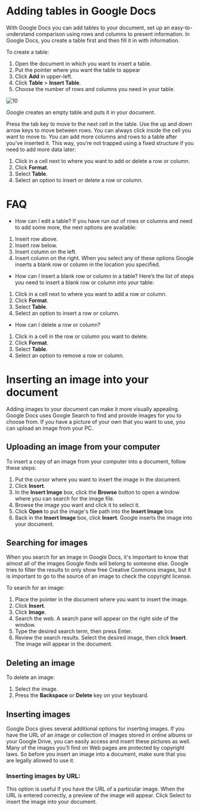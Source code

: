 # Adding tables in Google Docs

With Google Docs you can add tables to your document, set up an easy-to-understand comparison using rows and columns to present information.
In Google Docs, you create a table first and then fill it in with information.

To create a table:
1. Open the document in which you want to insert a table.
2. Put the pointer where you want the table to appear
3. Click **Add** in upper-left. 
4. Click **Table** > **Insert Table**.
5. Choose the number of rows and columns you need in your table. 

![10](https://user-images.githubusercontent.com/88477186/140879349-72f0f082-f2d6-48f3-9f74-90dc9e1f789b.png)

Google creates an empty table and puts it in your document. 

Press the tab key to move to the next cell in the table. 
Use the up and down arrow keys to move between rows.
You can always click inside the cell you want to move to.
You can add more columns and rows to a table after you’ve inserted it.
This way, you’re not trapped using a fixed structure if you need to add more data later:
1. Click in a cell next to where you want to add or delete a row or column.
2. Click **Format**. 
3. Select **Table**.
4. Select an option to insert or delete a row or column. 


# FAQ
- How can I edit a table?
If you have run out of rows or columns and need to add some more, the next options are available:
1. Insert row above.
2. Insert row below.
3. Insert column on the left.
4. Insert column on the right.
When you select any of these options Google inserts a blank row or column in the location you specified.

- How can I insert a blank row or column in a table?
Here’s the list of steps you need to insert a blank row or column into your table:
1. Click in a cell next to where you want to add a row or column.
2. Click **Format**.
3. Select **Table**.
4. Select an option to insert a row or column.


- How can I delete a row or column?
1. Click in a cell in the row or column you want to delete.
2. Click **Format**.
3. Select **Table**.
4. Select an option to remove a row or column.

# Inserting an image into your document

Adding images to your document can make it more visually appealing. 
Google Docs uses Google Search to find and provide images for you to choose from. 
If you have a picture of your own that you want to use, you can upload an image from your PC.

## Uploading an image from your computer

To insert a copy of an image from your computer into a document, follow these steps:
1. Put the cursor where you want to insert the image in the document.
2. Click **Insert**.
3. In the **Insert Image** box, click the **Browse** button to open a window where you can search for the image file.
4. Browse the image you want and click it to select it.
5. Click **Open** to put the image's file path into the **Insert Image** box
6. Back in the **Insert Image** box, click **Insert**.
Google inserts the image into your document.


## Searching for images

When you search for an image in Google Docs, it's important to know that almost all of the images Google finds will belong to someone else. 
Google tries to filter the results to only show free Creative Commons images, but it is important to go to the source of an image to check the copyright license. 

To search for an image:
1. Place the pointer in the document where you want to insert the image.
2. Click **Insert**.
3. Click **Image**.
4. Search the web. A search pane will appear on the right side of the window.
5. Type the desired search term, then press Enter.
6. Review the search results. Select the desired image, then click **Insert**.
The image will appear in the document.

## Deleting an image
To delete an image:
1. Select the image.
2. Press the **Backspace** or **Delete** key on your keyboard.

## Inserting images

Google Docs gives several additional options for inserting images. 
If you have the URL of an image or collection of images stored in online albums or your Google Drive, you can easily access and insert these pictures as well. 
Many of the images you’ll find on Web pages are protected by copyright laws. So before you insert an image into a document, make sure that you are legally allowed to use it. 

### Inserting images by URL: 

This option is useful if you have the URL of a particular image. 
When the URL is entered correctly, a preview of the image will appear.
Click Select to insert the image into your document.



















